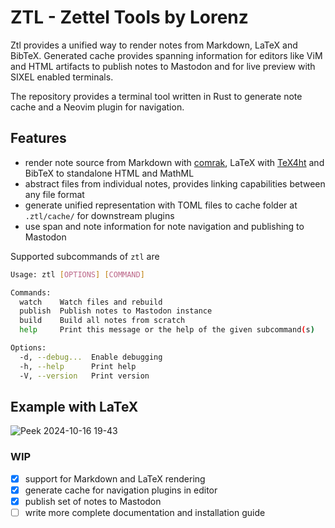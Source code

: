 # ZTL - Zettel Tools by Lorenz

Ztl provides a unified way to render notes from Markdown, LaTeX and BibTeX. Generated cache provides spanning information for editors like ViM and HTML artifacts to publish notes to Mastodon and for live preview with SIXEL enabled terminals.

The repository provides a terminal tool written in Rust to generate note cache and a Neovim plugin for navigation.

## Features

 - render note source from Markdown with [comrak](https://github.com/kivikakk/comrak), LaTeX with [TeX4ht](https://tug.org/tex4ht/) and BibTeX to standalone HTML and MathML
 - abstract files from individual notes, provides linking capabilities between any file format
 - generate unified representation with TOML files to cache folder at `.ztl/cache/` for downstream plugins
 - use span and note information for note navigation and publishing to Mastodon

Supported subcommands of `ztl` are

```bash
Usage: ztl [OPTIONS] [COMMAND]

Commands:
  watch    Watch files and rebuild
  publish  Publish notes to Mastodon instance
  build    Build all notes from scratch
  help     Print this message or the help of the given subcommand(s)

Options:
  -d, --debug...  Enable debugging
  -h, --help      Print help
  -V, --version   Print version
```

## Example with LaTeX

![Peek 2024-10-16 19-43](https://github.com/user-attachments/assets/ba966a55-9b75-40e9-9249-68ac221ebd0b)

### WIP

 - [x] support for Markdown and LaTeX rendering
 - [x] generate cache for navigation plugins in editor
 - [x] publish set of notes to Mastodon
 - [ ] write more complete documentation and installation guide
